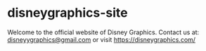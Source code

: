 # disneygraphics-site
Welcome to the official website of Disney Graphics. Contact us at: disneyygraphics@gmail.com or visit https://disneygraphics.com/
